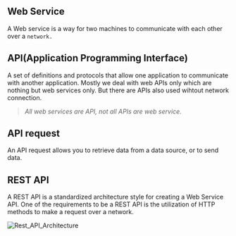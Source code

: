 
**Web Service** 
----------------

  A Web service is a way for two machines to communicate with each other over a `network.`
 
**API(Application Programming Interface)** 
-------------------------------------------

  A set of definitions and protocols that allow one application to communicate with another application.
  Mostly we deal with web APIs only which are nothing but web services only. But there are APIs also used wihtout network connection. 

> _All web services are API, not all APIs are web service._

**API request** 
----------------

  An API request allows you to retrieve data from a data source, or to send data. 

**REST API** 
----------------

  A REST API is a standardized architecture style for creating a Web Service API. One of the requirements to be a REST API is 
  the utilization of HTTP methods to make a request over a network.
  
  ![Rest_API_Architecture](https://idratherbewritingmedia.com/images/api/restapi_www.svg)
  
  




  
